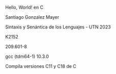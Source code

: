 Hello, World! en C

Santiago Gonzalez Mayer

Sintaxis y Senántica de los Lenguajes - UTN 2023 

K2152 

209.601-8

gcc (tdm64-1) 10.3.0

Compila versiones C11 y C18 de C
